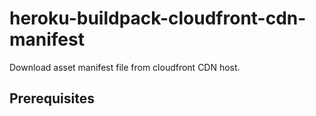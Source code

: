 # heroku-buildpack-cloudfront-cdn-manifest

Download asset manifest file from cloudfront CDN host.

## Prerequisites
